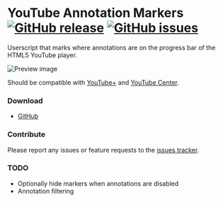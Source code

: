 # YouTube Annotation Markers [![GitHub release](https://img.shields.io/github/release/HatScripts/YouTubeAnnotationMarkers.svg?style=flat-square)](https://github.com/HatScripts/YouTubeAnnotationMarkers/releases/latest) [![GitHub issues](https://img.shields.io/github/issues/HatScripts/YouTubeAnnotationMarkers.svg?style=flat-square)](https://github.com/HatScripts/YouTubeAnnotationMarkers/issues)
Userscript that marks where annotations are on the progress bar of the HTML5 YouTube player.

![Preview image](http://i.imgur.com/SzzWEFy.png)

Should be compatible with [YouTube+](https://github.com/ParticleCore/Particle) and [YouTube Center](https://github.com/YePpHa/YouTubeCenter).

### Download
* [GitHub](https://github.com/HatScripts/YouTubeAnnotationMarkers/raw/master/youtube-annotation-markers.user.js)

### Contribute
Please report any issues or feature requests to the [issues tracker](https://github.com/HatScripts/YouTubeAnnotationMarkers/issues).

### TODO
* Optionally hide markers when annotations are disabled
* Annotation filtering